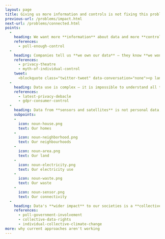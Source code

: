 ```yaml
---
layout: page
title: Giving us more information and controls is not fixing this problem
previous-url: /problems/impact.html
next-url: /problems/connected.html
points:
  -
    heading: We want more **information** about data and more **control** over it
    references:
      - poll-enough-control
  -
    heading: Companies tell us **we own our data** – they know **we won't use the controls we are given**
    references:
      - privacy-theatre
      - myth-of-individual-control
    tweet:
      <blockquote class="twitter-tweet" data-conversation="none"><p lang="en" dir="ltr">Google&#39;s blog post doesn&#39;t start off very well. &quot;Transparency and control&quot; sounds great, but it&#39;s what companies say when they don&#39;t want privacy.<br><br>It means &quot;we know we&#39;re doing things you won&#39;t like, that we&#39;ve set a default you don&#39;t want, and that most of you won&#39;t change it.&quot; <a href="https://t.co/UqzQVUUYTw">pic.twitter.com/UqzQVUUYTw</a></p>&mdash; Robin Berjon (@robinberjon) <a href="https://twitter.com/robinberjon/status/1486008955306446854?ref_src=twsrc%5Etfw">January 25, 2022</a></blockquote> <script async src="https://platform.twitter.com/widgets.js" charset="utf-8"></script>
  -
    heading: Data use is complex – it is impossible to understand all the implications of our individual choices
    references:
      - latest-privacy-debacle
      - gdpr-consumer-control
  -
    heading: Data from **sensors and satellites** is not personal data, but is about us and our **communities**
    subpoints:
    -
      icon: noun-house.png
      text: Our homes
    -
      icon: noun-neighborhood.png
      text: Our neighbourhoods
    -
      icon: noun-area.png
      text: Our land
    -
      icon: noun-electricity.png
      text: Our electricity use
    -
      icon: noun-waste.png
      text: Our waste
    -
      icon: noun-sensor.png
      text: Our connectivity
  -
    heading: Data's **wider impact** to our societies is a **collective problem** – it needs **collective solutions**
    references:
      - poll-government-involvement
      - collective-data-rights
      - individual-collective-climate-change
more: why current approaches aren't working
---
```

